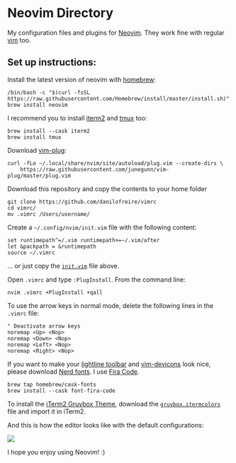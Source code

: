 # Neovim Directory

My configuration files and plugins for [Neovim](https://neovim.io/). They work fine with regular [vim](http://www.vim.org) too.

## Set up instructions:

Install the latest version of neovim with [homebrew](https://brew.sh/):
```
/bin/bash -c "$(curl -fsSL https://raw.githubusercontent.com/Homebrew/install/master/install.sh)"
brew install neovim
```

I recommend you to install [iterm2](https://www.iterm2.com/) and [tmux](https://github.com/tmux/tmux) too:
```
brew install --cask iterm2
brew install tmux
```

Download [vim-plug](https://github.com/junegunn/vim-plug):
```
curl -fLo ~/.local/share/nvim/site/autoload/plug.vim --create-dirs \
    https://raw.githubusercontent.com/junegunn/vim-plug/master/plug.vim
```

Download this repository and copy the contents to your home folder
```
git clone https://github.com/danilofreire/vimrc
cd vimrc/
mv .vimrc /Users/username/
```

Create a `~/.config/nvim/init.vim` file with the following content:
```
set runtimepath^=/.vim runtimepath+=~/.vim/after
let &packpath = &runtimepath
source ~/.vimrc
```
... or just copy the [`init.vim`](https://raw.githubusercontent.com/danilofreire/vimrc/master/init.vim) file above.

Open `.vimrc` and type `:PlugInstall`. From the command line:
```
nvim .vimrc +PlugInstall +qall
```

To use the arrow keys in normal mode, delete the following lines in the `.vimrc` file:
```
" Deactivate arrow keys
noremap <Up> <Nop>
noremap <Down> <Nop>
noremap <Left> <Nop>
noremap <Right> <Nop>
```

If you want to make your [lightline toolbar](https://github.com/itchyny/lightline.vim) and [vim-devicons](https://github.com/ryanoasis/vim-devicons) look nice, please download [Nerd fonts](https://github.com/ryanoasis/nerd-fonts). I use [Fira Code](https://github.com/ryanoasis/nerd-fonts/tree/master/patched-fonts/FiraCode).
```
brew tap homebrew/cask-fonts
brew install --cask font-fira-code
```

To install the [iTerm2 Gruvbox Theme](https://github.com/herrbischoff/iterm2-gruvbox/tree/master), download the [`gruvbox.itermcolors`](https://raw.githubusercontent.com/herrbischoff/iterm2-gruvbox/master/gruvbox.itermcolors) file and import it in iTerm2.

And this is how the editor looks like with the default configurations:

![](https://github.com/danilofreire/vimrc/raw/master/neovim.png)

I hope you enjoy using Neovim! :)

